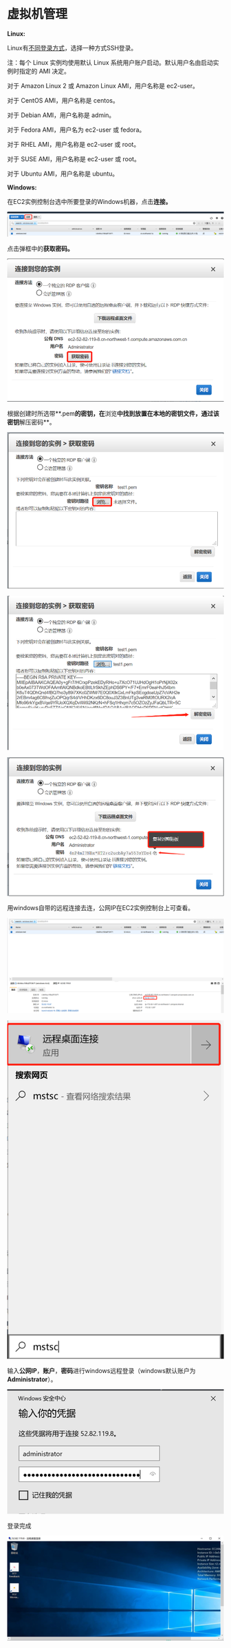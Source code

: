 # 虚拟机管理

**Linux:**

Linux有[不同登录方式](https://docs.aws.amazon.com/zh_cn/AWSEC2/latest/UserGuide/AccessingInstancesLinux.html%20)，选择一种方式SSH登录。

注：每个 Linux 实例均使用默认 Linux 系统用户账户启动。默认用户名由启动实例时指定的 AMI 决定。

对于 Amazon Linux 2 或 Amazon Linux AMI，用户名称是 ec2-user。

对于 CentOS AMI，用户名称是 centos。

对于 Debian AMI，用户名称是 admin。

对于 Fedora AMI，用户名为 ec2-user 或 fedora。

对于 RHEL AMI，用户名称是 ec2-user 或 root。

对于 SUSE AMI，用户名称是 ec2-user 或 root。

对于 Ubuntu AMI，用户名称是 ubuntu。

**Windows:**

在EC2实例控制台选中所要登录的Windows机器，点击**连接。**

![EC2&#x63A7;&#x5236;&#x53F0;&#x754C;&#x9762;&#x9009;&#x4E2D;&#x6240;&#x8981;&#x767B;&#x5F55;&#x7684;windows&#x673A;&#x5668;](../.gitbook/assets/image%20%285%29.png)

点击弹框中的**获取密码。**

![&#x9009;&#x62E9;&#x83B7;&#x53D6;&#x5BC6;&#x7801;&#x6309;&#x94AE;](../.gitbook/assets/image%20%282%29.png)

根据创建时所选带**.pem**的密钥，在**浏览**中找到放置在本地的密钥文件，通过该密钥**解压密码**。

![&#x627E;&#x5230;&#x5BC6;&#x94A5;&#x8DEF;&#x5F84;&#x4E0A;&#x4F20;](../.gitbook/assets/image%20%281%29.png)

![&#x89E3;&#x538B;&#x5BC6;&#x94A5;&#x83B7;&#x5F97;&#x5BC6;&#x7801;](../.gitbook/assets/image%20%284%29.png)

![&#x70B9;&#x51FB;&#x590D;&#x5236;&#x5BC6;&#x7801;](../.gitbook/assets/image%20%287%29.png)

用windows自带的远程连接去连，公网IP在EC2实例控制台上可查看。

![&#x67E5;&#x627E;EC2&#x516C;&#x7F51;ip](../.gitbook/assets/image%20%283%29.png)

![&#x4F7F;&#x7528;window&#x8FDC;&#x7A0B;&#x8FDE;&#x63A5;](../.gitbook/assets/image.png)

输入**公网IP**，**账户**，**密码**进行windows远程登录（windows默认账户为**Administrator**）。

![&#x8F93;&#x5165;&#x8D26;&#x6237;&#x5BC6;&#x7801;](../.gitbook/assets/image%20%286%29.png)

登录完成

![&#x767B;&#x5F55;&#x6210;&#x529F;&#x754C;&#x9762;](../.gitbook/assets/image%20%288%29.png)


